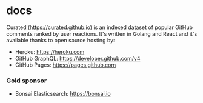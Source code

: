 # docs

Curated (https://curated.github.io) is an indexed dataset of popular GitHub comments ranked by user reactions. It's written in Golang and React and it's available thanks to open source hosting by:

- Heroku: https://heroku.com
- GitHub GraphQL: https://developer.github.com/v4
- GitHub Pages: https://pages.github.com

### Gold sponsor

- Bonsai Elasticsearch: https://bonsai.io
